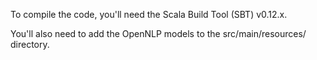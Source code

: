 To compile the code, you'll need the Scala Build Tool (SBT) v0.12.x.

You'll also need to add the OpenNLP models to the src/main/resources/
directory.
